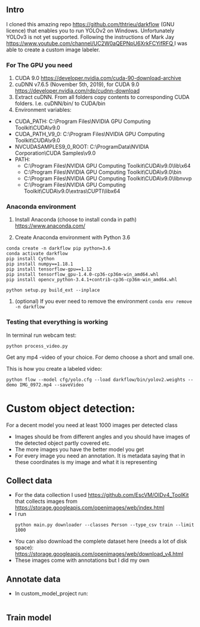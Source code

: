 ## Intro

I cloned this amazing repo https://github.com/thtrieu/darkflow (GNU licence) that enables you to run YOLOv2 on Windows. Unfortunately YOLOv3 is not yet supported. Following the instructions of Mark Jay [https://www.youtube.com/channel/UC2W0aQEPNpU6XrkFCYifRFQ ](https://www.youtube.com/watch?v=PyjBd7IDYZs&list=PLX-LrBk6h3wSGvuTnxB2Kj358XfctL4BM) I was able to create a custom image labeler. 

### For The GPU you need
1. CUDA 9.0 
https://developer.nvidia.com/cuda-90-download-archive
1. cuDNN v7.6.5 (November 5th, 2019), for CUDA 9.0
https://developer.nvidia.com/rdp/cudnn-download
1. Extract cuDNN. From all folders copy contents to corresponding CUDA folders. I.e. cuDNN/bin/ to CUDA/bin
1. Environment variables: 
  * CUDA_PATH: C:\Program Files\NVIDIA GPU Computing Toolkit\CUDA\v9.0
  * CUDA_PATH_V9_0: C:\Program Files\NVIDIA GPU Computing Toolkit\CUDA\v9.0
  * NVCUDASAMPLES9_0_ROOT: C:\ProgramData\NVIDIA Corporation\CUDA Samples\v9.0
  * PATH: 
    * C:\Program Files\NVIDIA GPU Computing Toolkit\CUDA\v9.0\lib\x64
    * C:\Program Files\NVIDIA GPU Computing Toolkit\CUDA\v9.0\bin
    * C:\Program Files\NVIDIA GPU Computing Toolkit\CUDA\v9.0\libnvvp
    * C:\Program Files\NVIDIA GPU Computing Toolkit\CUDA\v9.0\extras\CUPTI\libx64

### Anaconda environment 

1. Install Anaconda (choose to install conda in path)
https://www.anaconda.com/ 

2. Create Anaconda environment with Python 3.6 
````
conda create -n darkflow pip python=3.6
conda activate darkflow
pip install Cython
pip install numpy==1.18.1
pip install tensorflow-gpu==1.12
pip install tensorflow_gpu-1.4.0-cp36-cp36m-win_amd64.whl
pip install opencv_python-3.4.1+contrib-cp36-cp36m-win_amd64.whl

python setup.py build_ext --inplace
````
1. (optional) If you ever need to remove the environment
``conda env remove -n darkflow``


### Testing that everything is working
In terminal run webcam test: 

````conda activate darkflow
python process_video.py
````

Get any mp4 -video of your choice. For demo choose a short and small one.  

This is how you create a labeled video:
````
python flow --model cfg/yolo.cfg --load darkflow/bin/yolov2.weights --demo IMG_0972.mp4 --saveVideo
````

# Custom object detection: 
For a decent model you need at least 1000 images per detected class
* Images should be from different angles and you should have images of the detected object partly covered etc.
* The more images you have the better model you get 
* For every image you need an annotation. It is metadata saying that in these coordinates is my image and what it is representing

## Collect data
* For the data collection I used 
  https://github.com/EscVM/OIDv4_ToolKit
  that collects images from https://storage.googleapis.com/openimages/web/index.html
* I run 
  ````
  python main.py downloader --classes Person --type_csv train --limit 1000
  ````
* You can also download the complete dataset here (needs a lot of disk space): https://storage.googleapis.com/openimages/web/download_v4.html
* These images come with annotations but I did my own
## Annotate data 
* In custom_model_project run: 
  ````
  ````

## Train model  